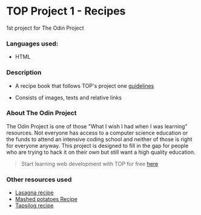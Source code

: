 # TOP Project 1 - Recipes
1st project for The Odin Project

### Languages used:
* HTML

### Description
* A recipe book that follows TOP's project one [guidelines](https://www.theodinproject.com/paths/foundations/courses/foundations/lessons/recipes)

* Consists of images, texts and relative links 

### About The Odin Project
The Odin Project is one of those "What I wish I had when I was learning" resources. Not everyone has access to a computer science education or the funds to attend an intensive coding school and neither of those is right for everyone anyway. This project is designed to fill in the gap for people who are trying to hack it on their own but still want a high quality education. 
> Start learning web development with TOP for free [here](https://www.theodinproject.com/)

### Other resources used
* [Lasagna recipe](https://www.allrecipes.com/recipe/23600/worlds-best-lasagna/)
* [Mashed potatoes Recipe](https://www.allrecipes.com/recipe/24771/basic-mashed-potatoes/)
* [Tapsilog recipe](https://panlasangpinoy.com/tapsilog-recipe/)